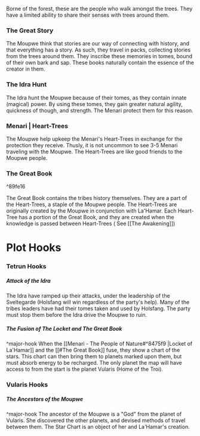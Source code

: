 Borne of the forest, these are the people who walk amongst the trees. They have a limited ability to share their senses with trees around them.

### The Great Story
The Moupwe think that stories are our way of connecting with history, and that everything has a story. As such, they travel in packs, collecting stories from the trees around them. They inscribe these memories in tomes, bound of their own bark and sap. These books naturally contain the essence of the creator in them. 

### The Idra Hunt
The Idra hunt the Moupwe because of their tomes, as they contain innate (magical) power. By using these tomes, they gain greater natural agility, quickness of though, and strength. The Menari protect them for this reason. 

### Menari | Heart-Trees
The Moupwe help upkeep the Menari's Heart-Trees in exchange for the protection they receive. Thusly, it is not uncommon to see 3-5 Menari traveling with the Moupwe. The Heart-Trees are like good friends to the Moupwe people.

### The Great Book

^89fe16

The Great Book contains the tribes history themselves. They are a part of the Heart-Trees, a staple of the Moupwe people. The Heart-Trees are originally created by the Moupwe in conjunction with La'Hamar. Each Heart-Tree has a portion of the Great Book, and they are created when the knowledge is passed between Heart-Trees ( See [[The Awakening]])

# Plot Hooks

### Tetrun Hooks
##### Attack of the Idra
The Idra have ramped up their attacks, under the leadership of the Sveltegarde (Holsfang will win regardless of the party's help). Many of the tribes leaders have had their tomes taken and used by Holsfang. The party must stop them before the Idra drive the Moupwe to ruin.   

##### The Fusion of The Locket and The Great Book
^major-hook
When the [[Menari - The People of Nature#^8475f9 |Locket of La'Hamar]] and the [[#The Great Book]] fuse, they show a chart of the stars. This chart can then bring them to planets marked upon them, but must absorb energy to be recharged. The only planet the map will have access to from the start is the planet Vularis (Home of the Troi). 

### Vularis Hooks

##### The Ancestors of the Moupwe
^major-hook
The ancestor of the Moupwe is a "God" from the planet of Vularis. She discovered the other planets, and devised methods of travel between them. The Star Chart is an object of her and La'Hamar's creation.